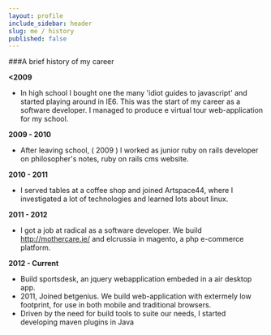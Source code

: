 ```yaml
---
layout: profile
include_sidebar: header
slug: me / history
published: false
---
```


###A brief history of my career


**&lt;2009**

- In high school I bought one the many 'idiot guides to javascript' and started playing around in IE6. This was the
start of my career as a software developer. I managed to produce e virtual tour web-application for my school.

**2009 - 2010**

- After leaving school, ( 2009 ) I worked as junior ruby on rails developer on philosopher's notes, ruby on rails cms website.

**2010 - 2011**

- I served tables at a coffee shop and joined Artspace44, where I investigated a lot of technologies and learned lots about linux.

**2011 - 2012**

- I got a job at radical as a software developer. We build http://mothercare.ie/ and elcrussia in magento, a php e-commerce platform.

**2012 - Current**
- Build sportsdesk, an jquery webapplication embeded in a air desktop app.
- 2011, Joined betgenius. We build web-application with extermely low footprint, for use in both mobile and traditional browsers.
- Driven by the need for build tools to suite our needs, I started developing maven plugins in Java</p>


